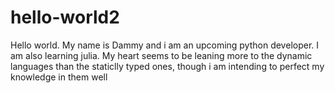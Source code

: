 # hello-world2
Hello world. My name is Dammy and i am an upcoming python developer.
I am also learning julia. My heart seems to be leaning more to the dynamic languages
than the staticlly typed ones, though i am intending to perfect my knowledge in them
well
